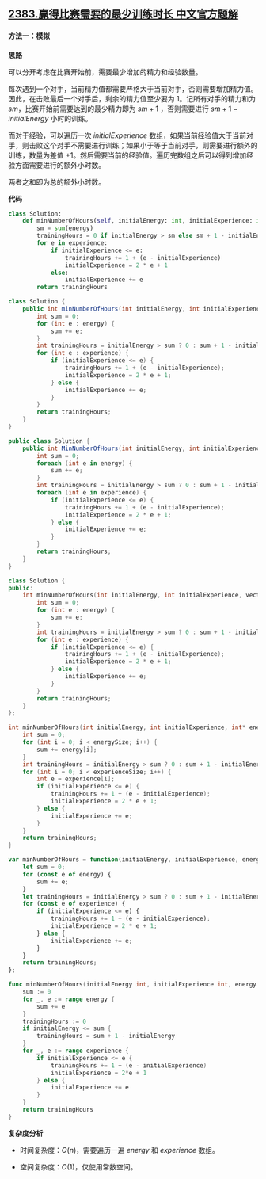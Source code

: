 ## [2383.赢得比赛需要的最少训练时长 中文官方题解](https://leetcode.cn/problems/minimum-hours-of-training-to-win-a-competition/solutions/100000/ying-de-bi-sai-xu-yao-de-zui-shao-xun-li-kujd)

#### 方法一：模拟

**思路**

可以分开考虑在比赛开始前，需要最少增加的精力和经验数量。

每次遇到一个对手，当前精力值都需要严格大于当前对手，否则需要增加精力值。因此，在击败最后一个对手后，剩余的精力值至少要为 $1$。记所有对手的精力和为 $\textit{sm}$，比赛开始前需要达到的最少精力即为 $\textit{sm} +1$ ，否则需要进行 $\textit{sm} +1 - \textit{initialEnergy}$ 小时的训练。

而对于经验，可以遍历一次 $\textit{initialExperience}$ 数组，如果当前经验值大于当前对手，则击败这个对手不需要进行训练；如果小于等于当前对手，则需要进行额外的训练，数量为差值 $+1$。然后需要当前的经验值。遍历完数组之后可以得到增加经验方面需要进行的额外小时数。

两者之和即为总的额外小时数。

**代码**

```Python [sol1-Python3]
class Solution:
    def minNumberOfHours(self, initialEnergy: int, initialExperience: int, energy: List[int], experience: List[int]) -> int:
        sm = sum(energy)
        trainingHours = 0 if initialEnergy > sm else sm + 1 - initialEnergy
        for e in experience:
            if initialExperience <= e:
                trainingHours += 1 + (e - initialExperience)
                initialExperience = 2 * e + 1
            else:
                initialExperience += e
        return trainingHours
```

```Java [sol1-Java]
class Solution {
    public int minNumberOfHours(int initialEnergy, int initialExperience, int[] energy, int[] experience) {
        int sum = 0;
        for (int e : energy) {
            sum += e;
        }
        int trainingHours = initialEnergy > sum ? 0 : sum + 1 - initialEnergy;
        for (int e : experience) {
            if (initialExperience <= e) {
                trainingHours += 1 + (e - initialExperience);
                initialExperience = 2 * e + 1;
            } else {
                initialExperience += e;
            }
        }
        return trainingHours;
    }
}
```

```C# [sol1-C#]
public class Solution {
    public int MinNumberOfHours(int initialEnergy, int initialExperience, int[] energy, int[] experience) {
        int sum = 0;
        foreach (int e in energy) {
            sum += e;
        }
        int trainingHours = initialEnergy > sum ? 0 : sum + 1 - initialEnergy;
        foreach (int e in experience) {
            if (initialExperience <= e) {
                trainingHours += 1 + (e - initialExperience);
                initialExperience = 2 * e + 1;
            } else {
                initialExperience += e;
            }
        }
        return trainingHours;
    }
}
```

```C++ [sol1-C++]
class Solution {
public:
    int minNumberOfHours(int initialEnergy, int initialExperience, vector<int>& energy, vector<int>& experience) {
        int sum = 0;
        for (int e : energy) {
            sum += e;
        }
        int trainingHours = initialEnergy > sum ? 0 : sum + 1 - initialEnergy;
        for (int e : experience) {
            if (initialExperience <= e) {
                trainingHours += 1 + (e - initialExperience);
                initialExperience = 2 * e + 1;
            } else {
                initialExperience += e;
            }
        }
        return trainingHours;
    }
};
```

```C [sol1-C]
int minNumberOfHours(int initialEnergy, int initialExperience, int* energy, int energySize, int* experience, int experienceSize) {
    int sum = 0;
    for (int i = 0; i < energySize; i++) {
        sum += energy[i];
    }
    int trainingHours = initialEnergy > sum ? 0 : sum + 1 - initialEnergy;
    for (int i = 0; i < experienceSize; i++) {
        int e = experience[i];
        if (initialExperience <= e) {
            trainingHours += 1 + (e - initialExperience);
            initialExperience = 2 * e + 1;
        } else {
            initialExperience += e;
        }
    }
    return trainingHours;
}
```

```JavaScript [sol1-JavaScript]
var minNumberOfHours = function(initialEnergy, initialExperience, energy, experience) {
    let sum = 0;
    for (const e of energy) {
        sum += e;
    }
    let trainingHours = initialEnergy > sum ? 0 : sum + 1 - initialEnergy;
    for (const e of experience) {
        if (initialExperience <= e) {
            trainingHours += 1 + (e - initialExperience);
            initialExperience = 2 * e + 1;
        } else {
            initialExperience += e;
        }
    }
    return trainingHours;
};
```

```go [sol1-Golang]
func minNumberOfHours(initialEnergy int, initialExperience int, energy []int, experience []int) int {
    sum := 0
    for _, e := range energy {
        sum += e
    }
    trainingHours := 0
    if initialEnergy <= sum {
        trainingHours = sum + 1 - initialEnergy
    }
    for _, e := range experience {
        if initialExperience <= e {
            trainingHours += 1 + (e - initialExperience)
            initialExperience = 2*e + 1
        } else {
            initialExperience += e
        }
    }
    return trainingHours
}
```

**复杂度分析**

- 时间复杂度：$O(n)$，需要遍历一遍 $\textit{energy}$ 和 $\textit{experience}$ 数组。

- 空间复杂度：$O(1)$，仅使用常数空间。
